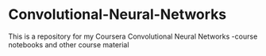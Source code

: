 # Convolutional-Neural-Networks

This is a repository for my Coursera Convolutional Neural Networks -course notebooks and other course material 
